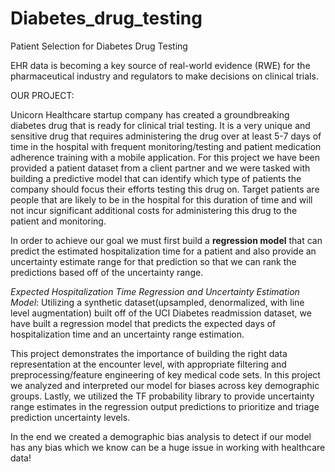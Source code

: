 # Diabetes_drug_testing
Patient Selection for Diabetes Drug Testing

EHR data is becoming a key source of real-world evidence (RWE) for the pharmaceutical industry and regulators to make decisions on clinical trials. 

OUR PROJECT:

Unicorn Healthcare startup company has created a groundbreaking diabetes drug that is ready for clinical trial testing. It is a very unique and sensitive drug that requires administering the drug over at least 5-7 days of time in the hospital with frequent monitoring/testing and patient medication adherence training with a mobile application. 
For this project we have been provided a patient dataset from a client partner and we were tasked with building a predictive model that can identify which type of patients the company should focus their efforts testing this drug on. Target patients are people that are likely to be in the hospital for this duration of time and will not incur significant additional costs for administering this drug to the patient and monitoring.

In order to achieve our goal we must first build a **regression model** that can predict the estimated hospitalization time for a patient and also provide an uncertainty estimate range for that prediction so that we can rank the predictions based off of the uncertainty range.

*Expected Hospitalization Time Regression and Uncertainty Estimation Model*: Utilizing a synthetic dataset(upsampled, denormalized, with line level augmentation) built off of the UCI Diabetes readmission dataset, we have built a regression model that predicts the expected days of hospitalization time and an uncertainty range estimation.

This project demonstrates the importance of building the right data representation at the encounter level, with appropriate filtering and preprocessing/feature engineering of key medical code sets. In this project we analyzed and interpreted our model for biases across key demographic groups. 
Lastly, we utilized the TF probability library to provide uncertainty range estimates in the regression output predictions to prioritize and triage prediction uncertainty levels.

In the end we created a demographic bias analysis to detect if our model has any bias which we know can be a huge issue in working with healthcare data!
